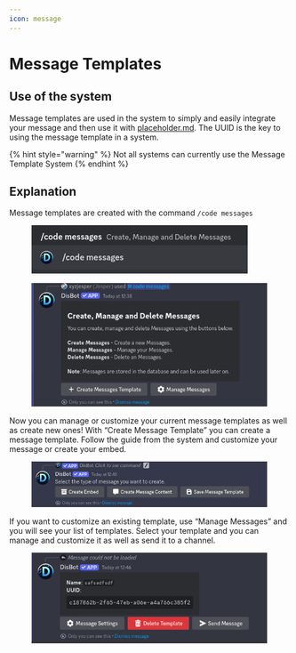 ```yaml
---
icon: message
---
```


# Message Templates

## Use of the system

Message templates are used in the system to simply and easily integrate your message and then use it with [placeholder.md](placeholder.md "mention"). The UUID is the key to using the message template in a system.

{% hint style="warning" %}
Not all systems can currently use the Message Template System
{% endhint %}





## Explanation&#x20;

Message templates are created with the command `/code messages`

<figure><img src="../.gitbook/assets/image (42).png" alt=""><figcaption></figcaption></figure>

<figure><img src="../.gitbook/assets/image (43).png" alt=""><figcaption></figcaption></figure>

Now you can manage or customize your current message templates as well as create new ones! With “Create Message Template” you can create a message template. Follow the guide from the system and customize your message or create your embed.

<figure><img src="../.gitbook/assets/image (44).png" alt=""><figcaption></figcaption></figure>

If you want to customize an existing template, use “Manage Messages” and you will see your list of templates. Select your template and you can manage and customize it as well as send it to a channel.

<figure><img src="../.gitbook/assets/image (45).png" alt=""><figcaption></figcaption></figure>
